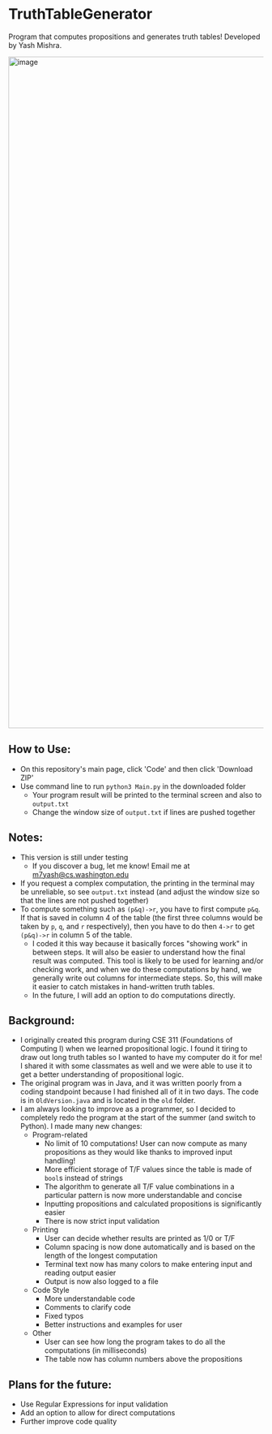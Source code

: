 # TruthTableGenerator

Program that computes propositions and generates truth tables! Developed by Yash Mishra.

<img width="1324" alt="image" src="https://user-images.githubusercontent.com/61370209/176289701-23bfbd85-d42a-4a80-98b8-d84ea2ddbf19.png">

## How to Use:
- On this repository's main page, click 'Code' and then click 'Download ZIP'
- Use command line to run ```python3 Main.py``` in the downloaded folder
  - Your program result will be printed to the terminal screen and also to ```output.txt```
  - Change the window size of ```output.txt``` if lines are pushed together

## Notes:
- This version is still under testing
  - If you discover a bug, let me know! Email me at m7yash@cs.washington.edu
- If you request a complex computation, the printing in the terminal may be unreliable, so see ```output.txt``` instead (and adjust the window size so that the lines are not pushed together)
- To compute something such as ```(p&q)->r```, you have to first compute ```p&q```. If that is saved in column 4 of the table (the first three columns would be taken by ```p```, ```q```, and ```r``` respectively), then you have to do then ```4->r``` to get ```(p&q)->r``` in column 5 of the table.
  - I coded it this way because it basically forces "showing work" in between steps. It will also be easier to understand how the final result was computed. This tool is likely to be used for learning and/or checking work, and when we do these computations by hand, we generally write out columns for intermediate steps. So, this will make it easier to catch mistakes in hand-written truth tables.
  - In the future, I will add an option to do computations directly.

## Background:
- I originally created this program during CSE 311 (Foundations of Computing I) when we learned propositional logic. I found it tiring to draw out long truth tables so I wanted to have my computer do it for me! I shared it with some classmates as well and we were able to use it to get a better understanding of propositional logic.
- The original program was in Java, and it was written poorly from a coding standpoint because I had finished all of it in two days. The code is in ```OldVersion.java``` and is located in the ```old``` folder.
- I am always looking to improve as a programmer, so I decided to completely redo the program at the start of the summer (and switch to Python). I made many new changes:
  - Program-related
    - No limit of 10 computations! User can now compute as many propositions as they would like thanks to improved input handling!
    - More efficient storage of T/F values since the table is made of ```bool```s instead of strings
    - The algorithm to generate all T/F value combinations in a particular pattern is now more understandable and concise
    - Inputting propositions and calculated propositions is significantly easier
    - There is now strict input validation
  - Printing
    - User can decide whether results are printed as 1/0 or T/F
    - Column spacing is now done automatically and is based on the length of the longest computation
    - Terminal text now has many colors to make entering input and reading output easier
    - Output is now also logged to a file
  - Code Style
    - More understandable code
    - Comments to clarify code
    - Fixed typos
    - Better instructions and examples for user
  - Other
    - User can see how long the program takes to do all the computations (in milliseconds)
    - The table now has column numbers above the propositions

## Plans for the future:
- Use Regular Expressions for input validation
- Add an option to allow for direct computations
- Further improve code quality

